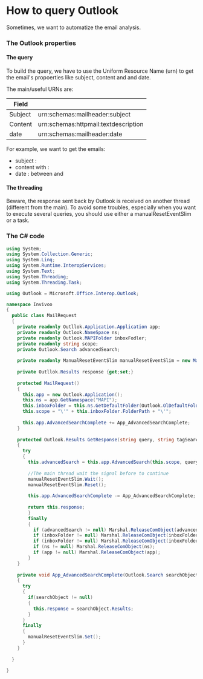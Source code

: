 # How to query Outlook

Sometimes, we want to automatize the email analysis. 


### The Outlook properties

#### The query

To build the query, we have to use the Uniform Resource Name (urn) to get the email's propoerties like subject, content and and date.

The main/useful URNs are:


|Field       |                                       |
|------------|:--------------------------------------|
|Subject     | urn:schemas:mailheader:subject        |
|Content     | urn:schemas:httpmail:textdescription  |
|date        | urn:schemas:mailheader:date           |

For example, we want to get the emails:
* subject : 
* content with :
* date : between and 

#### The threading

Beware, the response sent back by Outlook is received on another thread (different from the main). 
To avoid some troubles, especially when you want to execute several queries, you should use either a manualResetEventSlim or a task.



### The C\# code 

```cs
using System;
using System.Collection.Generic;
using System.Linq;
using System.Runtime.InteropServices;
using System.Text;
using System.Threading;
using System.Threading.Task;

using Outlook = Microsoft.Office.Interop.Outlook;

namespace Invivoo
{
  public class MailRequest
  {
    private readonly Outllok.Application.Application app;
    private readonly Outlook.NameSpace ns;
    private readonly Outlook.MAPIFolder inboxFodler;
    private readonly string scope;
    private Outlook.Search advancedSearch;
    
    private readonly ManualResetEventSlim manualResetEventSlim = new ManualResetEventSlim(false);
    
    private Outllok.Results response {get;set;}
    
    protected MailRequest()
    {
      this.app = new Outlook.Application();
      this.ns = app.GetNamespace("MAPI");
      this.inboxFolder = this.ns.GetDefaultFolder(Outlook.OlDefaultFolders.olFolderInbox);
      this.scope = "\'" + this.inboxFolder.FolderPath + "\'";
      
      this.app.AdvancedSearchComplete += App_AdvancedSearchComplete;    
    }
  
    protected Outlook.Results GetResponse(string query, string tagSearchName)
    {
      try      
      {
        this.advancedSearch = this.app.AdvancedSearch(this.scope, query, true, tagSearchName);
    
        //The main thread wait the signal before to continue
        manualResetEventSlim.Wait();
        manualResetEventSlim.Reset();
    
        this.app.AdvancedSearchComplete -= App_AdvancedSearchComplete;
      
        return this.response;
        }
        finally
        {
          if (advancedSearch != null) Marshal.ReleaseComObject(advancedSearch);
          if (inboxFolder != null) Marshal.ReleaseComObject(inboxFolder);
          if (inboxFolder != null) Marshal.ReleaseComObject(inboxFolder);
          if (ns != null) Marshal.ReleaseComObject(ns);
          if (app != null) Marshal.ReleaseComObject(app);
        }
    }
    
    private void App_AdvancedSearchComplete(Outlook.Search searchObject)
    {
      try
      {
        if(searchObject != null)
        {
          this.response = searchObject.Results;
        }    
      }
      finally
      {
        manualResetEventSlim.Set();
      }
    } 
    
  }
  
}
```

